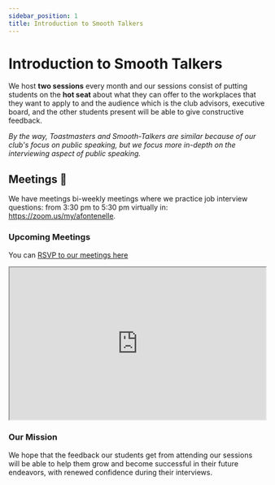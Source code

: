 ```yaml
---
sidebar_position: 1
title: Introduction to Smooth Talkers
---
```


# Introduction to Smooth Talkers

We host **two sessions** every month and our sessions consist of putting students on the **hot seat** about what they can offer to the workplaces that they want to apply to and the audience which is the club advisors, executive board, and the other students present will be able to give constructive feedback.


*By the way, Toastmasters and Smooth-Talkers are similar because of our club's focus on public speaking, but we focus more in-depth on the interviewing aspect of public speaking.*


## Meetings 📅

We have meetings bi-weekly meetings where we practice job interview questions:
from 3:30 pm to 5:30 pm virtually in: https://zoom.us/my/afontenelle.

### Upcoming Meetings

You can [RSVP to our meetings here](https://docs.google.com/forms/d/e/1FAIpQLSc760joQhO5pSklci85Lkxj9Ml4xeZel4HndROHPJQtHnPrVg/viewform?usp=sf_link)

<iframe src="https://docs.google.com/spreadsheets/d/e/2PACX-1vQLrWREhAvFi7EwDRsqPPCfTQ0FEUkzAWxA9taCanxujC-5rFh76AOndYEID716NUoWYz5hR6H4hrqr/pubhtml?gid=0&amp;single=true&amp;widget=true&amp;headers=false" width="100%" height="300px"  ></iframe>

### Our Mission

We hope that the feedback our students get from attending our sessions will be
able to help them grow and become successful in their future endeavors, with
renewed confidence during their interviews.
